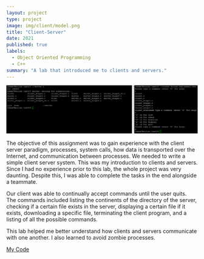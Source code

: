 ```yaml
---
layout: project
type: project
image: img/client/model.png
title: "Client-Server"
date: 2021
published: true
labels:
  - Object Oriented Programming
  - C++
summary: "A lab that introduced me to clients and servers."
---
```


<img width="1000px" src="../img/client/output2.png" class="img-thumbnail" >

The objective of this assignment was to gain experience with the client server paradigm, processes, system calls, how data is transported over the Internet, and communication between processes. We needed to write a simple client server system. This was my introduction to clients and servers. Since I had no experience prior to this lab, the whole project was very daunting. Despite this, I was able to complete the tasks in the end alongside a teammate.

Our client was able to continually accept commands until the user quits. The commands included listing the continents of the directory of the server, checking if a certain file exists in the server, displaying a certain file if it exists, downloading a specific file, terminating the client program, and a listing of all the possible commands.

This lab helped me better understand how clients and servers communicate with one another. I also learned to avoid zombie processes.

[My Code](https://github.com/shannonkam/EE367-Client-Server-Lab)
